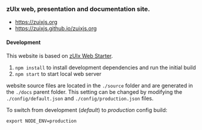 ### zUIx web, presentation and documentation site.

- https://zuixjs.org
- https://zuixjs.github.io/zuixjs.org


#### Development

This website is based on [zUIx Web Starter](https://github.com/zuixjs/zuix-web-starter).

1. `npm install` to install development dependencies and run the initial build
2. `npm start` to start local web server

website source files are located in the `./source` folder and are
generated in the `./docs` parent folder.
This setting can be changed by modifying the `./config/default.json`
and `./config/production.json` files.

To switch from development (*default*) to *production* config build:
```
export NODE_ENV=production
```
